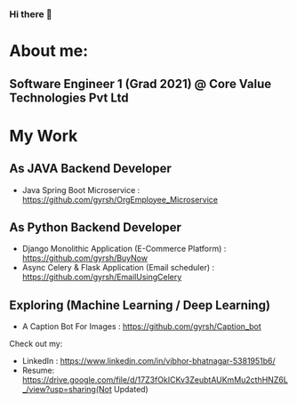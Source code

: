 ### Hi there 👋


<!---**gyrsh/gyrsh** is a ✨ _special_ ✨ repository because its `README.md` (this file) appears on your GitHub profile.-->
# About me:
## Software Engineer 1 (Grad 2021) @ Core Value Technologies Pvt Ltd

# My Work
## As JAVA Backend Developer
- Java Spring Boot Microservice  : https://github.com/gyrsh/OrgEmployee_Microservice

## As Python Backend Developer
- Django Monolithic Application (E-Commerce Platform) : https://github.com/gyrsh/BuyNow
- Async Celery & Flask Application (Email scheduler) : https://github.com/gyrsh/EmailUsingCelery

## Exploring (Machine Learning / Deep Learning)
- A Caption Bot For Images  : https://github.com/gyrsh/Caption_bot


Check out my:
- LinkedIn : https://www.linkedin.com/in/vibhor-bhatnagar-5381951b6/
- Resume: https://drive.google.com/file/d/17Z3fOkICKv3ZeubtAUKmMu2cthHNZ6L_/view?usp=sharing(Not Updated)

<!---- ⚡ Fun fact: ...
-->
